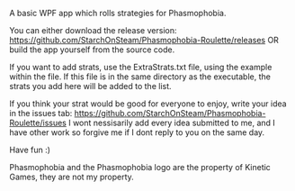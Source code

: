 A basic WPF app which rolls strategies for Phasmophobia.

You can either download the release version: https://github.com/StarchOnSteam/Phasmophobia-Roulette/releases
OR build the app yourself from the source code.

If you want to add strats, use the ExtraStrats.txt file, using the example within the file. If this file is in the same directory as the executable, the strats
you add here will be added to the list.

If you think your strat would be good for everyone to enjoy, write your idea in the issues tab: https://github.com/StarchOnSteam/Phasmophobia-Roulette/issues
I wont nessisarily add every idea submitted to me, and I have other work so forgive me if I dont reply to you on the same day.

Have fun :)




Phasmophobia and the Phasmophobia logo are the property of Kinetic Games, they are not my property.
